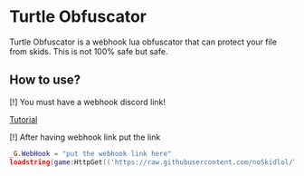 # Turtle Obfuscator
Turtle Obfuscator is a webhook lua obfuscator that can protect your file from skids. This is not 100% safe but safe.

## How to use?
[!] You must have a webhook discord link!

[Tutorial](https://youtu.be/fKksxz2Gdnc)

[!] After having webhook link put the link
```lua
_G.WebHook = "put the webhook link here"
loadstring(game:HttpGet(('https://raw.githubusercontent.com/noSkidlol/TurtleObfuscator/main/source.lua')))()
```
